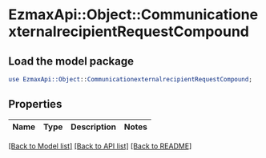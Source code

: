 # EzmaxApi::Object::CommunicationexternalrecipientRequestCompound

## Load the model package
```perl
use EzmaxApi::Object::CommunicationexternalrecipientRequestCompound;
```

## Properties
Name | Type | Description | Notes
------------ | ------------- | ------------- | -------------

[[Back to Model list]](../README.md#documentation-for-models) [[Back to API list]](../README.md#documentation-for-api-endpoints) [[Back to README]](../README.md)


